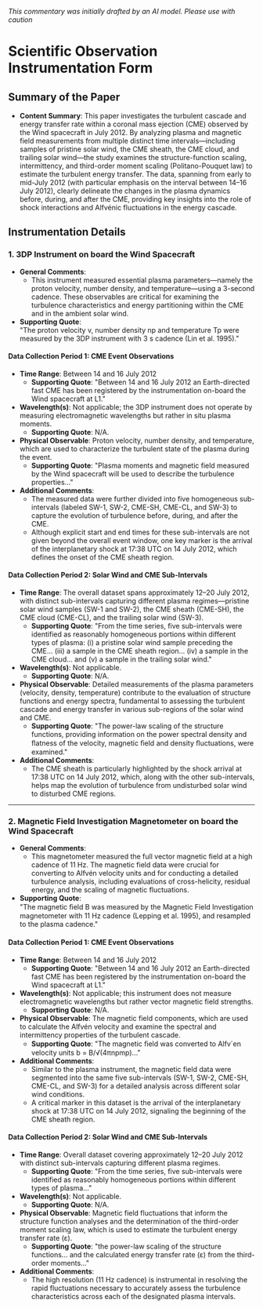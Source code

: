 _This commentary was initially drafted by an AI model. Please use with caution_

# Scientific Observation Instrumentation Form

## Summary of the Paper
- **Content Summary**: This paper investigates the turbulent cascade and energy transfer rate within a coronal mass ejection (CME) observed by the Wind spacecraft in July 2012. By analyzing plasma and magnetic field measurements from multiple distinct time intervals—including samples of pristine solar wind, the CME sheath, the CME cloud, and trailing solar wind—the study examines the structure-function scaling, intermittency, and third-order moment scaling (Politano-Pouquet law) to estimate the turbulent energy transfer. The data, spanning from early to mid-July 2012 (with particular emphasis on the interval between 14–16 July 2012), clearly delineate the changes in the plasma dynamics before, during, and after the CME, providing key insights into the role of shock interactions and Alfvénic fluctuations in the energy cascade.

## Instrumentation Details

### 1. 3DP Instrument on board the Wind Spacecraft
- **General Comments**:
   - This instrument measured essential plasma parameters—namely the proton velocity, number density, and temperature—using a 3-second cadence. These observables are critical for examining the turbulence characteristics and energy partitioning within the CME and in the ambient solar wind.
- **Supporting Quote**:  
  "The proton velocity v, number density np and temperature Tp were measured by the 3DP instrument with 3 s cadence (Lin et al. 1995)."

#### Data Collection Period 1: CME Event Observations
- **Time Range**: Between 14 and 16 July 2012  
   - **Supporting Quote**: "Between 14 and 16 July 2012 an Earth-directed fast CME has been registered by the instrumentation on-board the Wind spacecraft at L1."
- **Wavelength(s)**: Not applicable; the 3DP instrument does not operate by measuring electromagnetic wavelengths but rather in situ plasma moments.
   - **Supporting Quote**: N/A.
- **Physical Observable**: Proton velocity, number density, and temperature, which are used to characterize the turbulent state of the plasma during the event.
   - **Supporting Quote**: "Plasma moments and magnetic field measured by the Wind spacecraft will be used to describe the turbulence properties..."
- **Additional Comments**:  
   - The measured data were further divided into five homogeneous sub-intervals (labeled SW-1, SW-2, CME-SH, CME-CL, and SW-3) to capture the evolution of turbulence before, during, and after the CME.  
   - Although explicit start and end times for these sub-intervals are not given beyond the overall event window, one key marker is the arrival of the interplanetary shock at 17:38 UTC on 14 July 2012, which defines the onset of the CME sheath region.

#### Data Collection Period 2: Solar Wind and CME Sub-Intervals
- **Time Range**: The overall dataset spans approximately 12–20 July 2012, with distinct sub-intervals capturing different plasma regimes––pristine solar wind samples (SW-1 and SW-2), the CME sheath (CME-SH), the CME cloud (CME-CL), and the trailing solar wind (SW-3).  
   - **Supporting Quote**: "From the time series, five sub-intervals were identified as reasonably homogeneous portions within different types of plasma: (i) a pristine solar wind sample preceding the CME... (iii) a sample in the CME sheath region... (iv) a sample in the CME cloud... and (v) a sample in the trailing solar wind."
- **Wavelength(s)**: Not applicable.
   - **Supporting Quote**: N/A.
- **Physical Observable**: Detailed measurements of the plasma parameters (velocity, density, temperature) contribute to the evaluation of structure functions and energy spectra, fundamental to assessing the turbulent cascade and energy transfer in various sub-regions of the solar wind and CME.
   - **Supporting Quote**: "The power-law scaling of the structure functions, providing information on the power spectral density and ﬂatness of the velocity, magnetic ﬁeld and density ﬂuctuations, were examined."
- **Additional Comments**:  
   - The CME sheath is particularly highlighted by the shock arrival at 17:38 UTC on 14 July 2012, which, along with the other sub-intervals, helps map the evolution of turbulence from undisturbed solar wind to disturbed CME regions.

---

### 2. Magnetic Field Investigation Magnetometer on board the Wind Spacecraft
- **General Comments**:
   - This magnetometer measured the full vector magnetic field at a high cadence of 11 Hz. The magnetic field data were crucial for converting to Alfvén velocity units and for conducting a detailed turbulence analysis, including evaluations of cross-helicity, residual energy, and the scaling of magnetic fluctuations.
- **Supporting Quote**:  
  "The magnetic ﬁeld B was measured by the Magnetic Field Investigation magnetometer with 11 Hz cadence (Lepping et al. 1995), and resampled to the plasma cadence."

#### Data Collection Period 1: CME Event Observations
- **Time Range**: Between 14 and 16 July 2012  
   - **Supporting Quote**: "Between 14 and 16 July 2012 an Earth-directed fast CME has been registered by the instrumentation on-board the Wind spacecraft at L1."
- **Wavelength(s)**: Not applicable; this instrument does not measure electromagnetic wavelengths but rather vector magnetic field strengths.
   - **Supporting Quote**: N/A.
- **Physical Observable**: The magnetic field components, which are used to calculate the Alfvén velocity and examine the spectral and intermittency properties of the turbulent cascade.
   - **Supporting Quote**: "The magnetic ﬁeld was converted to Alfv´en velocity units b = B/√(4πnpmp)..."
- **Additional Comments**:  
   - Similar to the plasma instrument, the magnetic field data were segmented into the same five sub-intervals (SW-1, SW-2, CME-SH, CME-CL, and SW-3) for a detailed analysis across different solar wind conditions.  
   - A critical marker in this dataset is the arrival of the interplanetary shock at 17:38 UTC on 14 July 2012, signaling the beginning of the CME sheath region.

#### Data Collection Period 2: Solar Wind and CME Sub-Intervals
- **Time Range**: Overall dataset covering approximately 12–20 July 2012 with distinct sub-intervals capturing different plasma regimes.
   - **Supporting Quote**: "From the time series, five sub-intervals were identified as reasonably homogeneous portions within different types of plasma..."
- **Wavelength(s)**: Not applicable.
   - **Supporting Quote**: N/A.
- **Physical Observable**: Magnetic field fluctuations that inform the structure function analyses and the determination of the third-order moment scaling law, which is used to estimate the turbulent energy transfer rate (ε).
   - **Supporting Quote**: "the power-law scaling of the structure functions... and the calculated energy transfer rate (ε) from the third-order moments..."
- **Additional Comments**:  
   - The high resolution (11 Hz cadence) is instrumental in resolving the rapid fluctuations necessary to accurately assess the turbulence characteristics across each of the designated plasma intervals.
